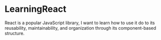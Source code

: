 # LearningReact
React is a popular JavaScript library, I want to learn how to use it do to its reusability, maintainability, and organization through its component-based structure. 
